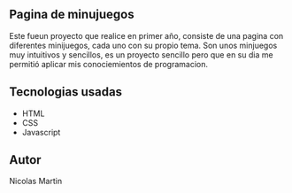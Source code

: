 ## Pagina de minujuegos
Este fueun proyecto que realice en primer año, consiste de una pagina con diferentes minijuegos, cada uno con su propio tema.
Son unos minjuegos muy intuitivos y sencillos, es un proyecto sencillo pero que en su dia me permitió aplicar mis conociemientos de programacion.

## Tecnologias usadas
- HTML
- CSS
- Javascript

## Autor
Nicolas Martin  
